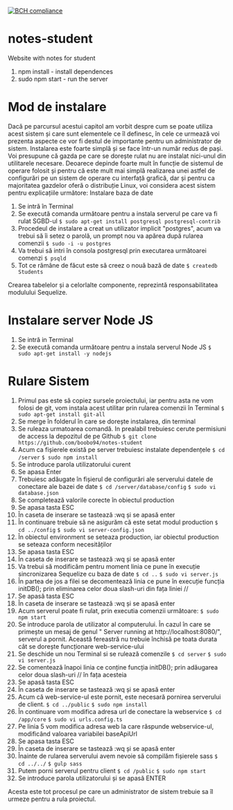 [![BCH compliance](https://bettercodehub.com/edge/badge/boobo94/notes-student?branch=master)](https://bettercodehub.com/)

# notes-student
Website with notes for student

1. npm install - install dependences
2. sudo npm start - run the server


# Mod de instalare

Dacă pe parcursul acestui capitol am vorbit despre cum se poate utiliza acest sistem și care sunt elementele ce îl definesc, în cele ce urmează voi prezenta aspecte ce vor fi destul de importante pentru un administrator de sistem. Instalarea este foarte simplă și se face într-un număr redus de pași. Voi presupune că gazda pe care se dorește rulat nu are instalat nici-unul din utilitarele necesare. Deoarece depinde foarte mult în funcție de sistemul de operare folosit și pentru că este mult mai simplă realizarea unei astfel de configurări pe un sistem de operare cu interfață grafică, dar și pentru ca majoritatea gazdelor oferă o distribuție Linux, voi considera acest sistem pentru explicațiile următore:
Instalare baza de date

1. Se intră în Terminal
2. Se execută comanda următoare pentru a instala serverul pe care va fi rulat SGBD-ul
```$ sudo apt-get install postgresql postgresql-contrib```
3. Procedeul de instalare a creat un utilizator implicit "postgres", acum va trebui să îi setez o parolă, un prompt nou va apărea după rularea comenzii
```$ sudo -i -u postgres```
4. Va trebui să intri în consola postgresql prin executarea următoarei comenzi 
```$ psqld```
5. Tot ce rămâne de făcut este să creez o nouă bază de date 
```$ createdb Students```

Crearea tabelelor și a celorlalte componente, reprezintă responsabilitatea modulului Sequelize.

# Instalare server Node JS

1. Se intră in Terminal
2. Se execută comanda următoare pentru a instala serverul Node JS
```$ sudo apt-get install -y nodejs```

# Rulare Sistem

1. Primul pas este să copiez sursele proiectului, iar pentru asta ne vom folosi de git, vom instala acest utilitar prin rularea comenzii în Terminal
```$ sudo apt-get install git-all```
2. Se merge în folderul în care se dorește instalarea, din terminal
3. Se ruleaza urmatoarea comandă. In prealabil trebuiesc cerute permisiuni de access la depozitul de pe Github
```$ git clone https://github.com/boobo94/notes-student```
4. Acum ca fișierele există pe server trebuiesc instalate dependențele
```$ cd /server```
```$ sudo npm install```
5. Se introduce parola utilizatorului curent
6. Se apasa Enter
7. Trebuiesc adăugate în fișierul de configurări ale serverului datele de conectare ale bazei de date
```$ cd /server/database/config```
```$ sudo vi database.json```
8. Se completează valorile corecte în obiectul production
9. Se apasa tasta ESC
10. În caseta de inserare se tastează :wq și se apasă enter
11. În continuare trebuie să ne asigurăm că este setat modul production
```$ cd ../config```
```$ sudo vi server-config.json```
12. În obiectul environment se seteaza production, iar obiectul production se seteaza conform necesităților
13. Se apasa tasta ESC
14. În caseta de inserare se tastează :wq și se apasă enter
15. Va trebui să modificăm pentru moment linia ce pune în execuție sincronizarea Sequelize cu baza de date
```$ cd ..```
```$ sudo vi server.js```
16. În partea de jos a filei se decomentează linia ce pune în execuție funcția initDB(); prin eliminarea celor doua slash-uri din fața liniei //
17. Se apasă tasta ESC
18. În caseta de inserare se tastează :wq și se apasă enter
19. Acum serverul poate fi rulat, prin executia comenzii următoare:
```$ sudo npm start```
20. Se introduce parola de utilizator al computerului. În cazul în care se primește un mesaj de genul " Server running at http://localhost:8080/", serverul a pornit. Această fereastră nu trebuie închisă pe toata durata cât se dorește funcționare web-service-ului
21. Se deschide un nou Terminal si se rulează comenzile
```$ cd server```
```$ sudo vi server.js```
22. Se comentează înapoi linia ce conține funcția initDB(); prin adăugarea celor doua slash-uri // în fața acesteia
23. Se apasă tasta ESC
24. În caseta de inserare se tastează :wq și se apasă enter
25. Acum că web-service-ul este pornit, este necesară pornirea serverului de client. 
```$ cd ../public```
```$ sudo npm install```
26. În continuare vom modifica adresa url de conectare la webservice
```$ cd /app/core```
```$ sudo vi urls.config.ts```
27. Pe linia 5 vom modifica adresa web la care răspunde webservice-ul, modificând valoarea variabilei baseApiUrl
28. Se apasa tasta ESC
29. În caseta de inserare se tastează :wq și se apasă enter
30. Înainte de rularea serverului avem nevoie să compilăm fișierele sass
```$ cd ../../```
```$ gulp sass```
31. Putem porni serverul pentru client
```$ cd /public```
```$ sudo npm start```
32. Se introduce parola utilizatorului și se apasă ENTER

Acesta este tot procesul pe care un administrator de sistem trebuie sa îl urmeze pentru a rula proiectul.
